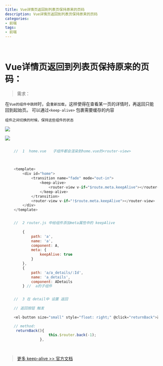 ```yaml
---
title: Vue详情页返回到列表页保持原来的页码
description: Vue详情页返回到列表页保持原来的页码
categories:
- 前端
tags:
- 前端
---
```


<br>


# Vue详情页返回到列表页保持原来的页码：


> 需求：

在`Vue的组件中跳转`时，会`重新加载`，这样使得在查看某一页的详情时，再返回只能回到起始页。 可以通过`<keep-alive>` 包裹需要缓存的内容


`组件之间切换的时候，保持这些组件的状态`


 ![](https://landybird.github.io/landybird.github.io/assets/images/vue1.png)
 
 
 
 ![](https://landybird.github.io/landybird.github.io/assets/images/vue2.png)



```javascript

    //  1  home.vue   子组件都会渲染到home.vue的<router-view>
        
        
    
    <template>
        <div id="home">
            <transition name="fade" mode="out-in">
                <keep-alive>
                    <router-view v-if="$route.meta.keepAlive"></router-view>
                </keep-alive>
            </transition>
            <router-view v-if="!$route.meta.keepAlive"></router-view>
        </div>
    </template>


    //  2 router.js 中给组件添加meta属性中的 keepAlive
    
        {
            path: 'a',
            name: 'a',
            component: A,
            meta: {
                keepAlive: true
            }
        },
        {
            path: 'a/a_details/:Id',
            name: 'a_details',
            component: ADetails
        } //  a的子组件


    //  3 在 detail中 设置 返回 
    
    // 返回按钮 触发
    
    <el-button size="small" style="float: right;" @click="returnBack">返回</el-button>

    // method:
     returnBack(){
                    this.$router.back(-1);
                },
    
    
```


> [更多 keep-alive >> 官方文档](https://cn.vuejs.org/v2/guide/components-dynamic-async.html#%E5%9C%A8%E5%8A%A8%E6%80%81%E7%BB%84%E4%BB%B6%E4%B8%8A%E4%BD%BF%E7%94%A8-keep-alive)  
